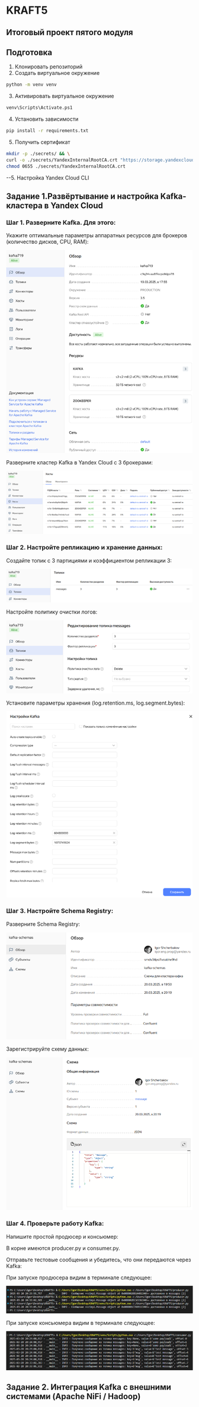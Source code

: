 # KRAFT5
## Итоговый проект пятого модуля

## Подготовка 
1. Клонировать репозиторий
2. Создать виртуальное окружение
```bash
python -m venv venv
```
3. Активировать виртуальное окружение
```bash
venv\Scripts\Activate.ps1
```
4. Установить зависимости
```bash
pip install -r requirements.txt
```
5. Получить сертификат
```bash
mkdir -p ./secrets/ && \
curl -o ./secrets/YandexInternalRootCA.crt "https://storage.yandexcloud.net/cloud-certs/CA.pem" && \
chmod 0655 ./secrets/YandexInternalRootCA.crt
```
--5. Настройка Yandex Cloud CLI

## Задание 1.Развёртывание и настройка Kafka-кластера в Yandex Cloud

### Шаг 1. Разверните Kafka. Для этого:

Укажите оптимальные параметры аппаратных ресурсов для брокеров (количество дисков, CPU, RAM):

![alt text](resources/kafka_info1.png)

Разверните кластер Kafka в Yandex Cloud с 3 брокерами:

![alt text](resources/kafka_info2.png)

### Шаг 2. Настройте репликацию и хранение данных:

Создайте топик с 3 партициями и коэффициентом репликации 3:

![alt text](resources/topic_info.png)

Настройте политику очистки логов:

![alt text](resources/clear_logs.png)

Установите параметры хранения (log.retention.ms, log.segment.bytes):

![alt text](resources/storage_parameters.png)

### Шаг 3. Настройте Schema Registry:

Разверните Schema Registry:

![alt text](resources/schema_reg.png)

Зарегистрируйте схему данных:

![alt text](resources/schema_data.png)

### Шаг 4. Проверьте работу Kafka:

Напишите простой продюсер и консьюмер:

В корне имеются producer.py и consumer.py.

Отправьте тестовые сообщения и убедитесь, что они передаются через Kafka:

При запуске продюсера видим в терминале следующее:

![alt text](resources/producer_terminal.png)

При запуске консьюмера видим в терминале следующее:

![alt text](resources/consumer_terminal.png)

## Задание 2. Интеграция Kafka с внешними системами (Apache NiFi / Hadoop)